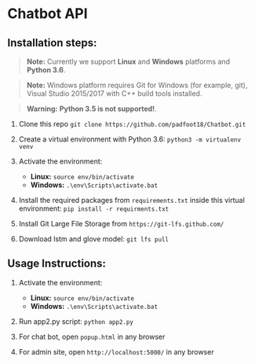 # Chatbot API

## Installation steps:
> **Note:** Currently we support **Linux** and **Windows** platforms and **Python 3.6**.

> **Note:** Windows platform requires Git for Windows (for example, git), Visual Studio 2015/2017 with C++ build tools installed.

> **Warning:** **Python 3.5 is not supported!**.

 1. Clone this repo
 `git clone https://github.com/padfoot18/Chatbot.git`

 2. Create a virtual environment with Python 3.6: 
 `python3 -m virtualenv venv`
 
 3. Activate the environment:
 	- **Linux:** `source env/bin/activate`
	- **Windows:** `.\env\Scripts\activate.bat`
		 
 4. Install the required packages from `requirements.txt` inside this virtual environment:
	 `pip install -r requirments.txt`
	 
 5. Install Git Large File Storage from `https://git-lfs.github.com/`
 
 6. Download lstm and glove model:
    `git lfs pull`
    
## Usage Instructions:
 1. Activate the environment:
 	- **Linux:** `source env/bin/activate`
	- **Windows:** `.\env\Scripts\activate.bat`
	
 2. Run app2.py script:
    `python app2.py`
 
 3. For chat bot, open `popup.html` in any browser
 
 4. For admin site, open `http://localhost:5000/` in any browser
	 
